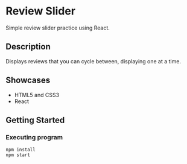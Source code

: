 
# Review Slider 

Simple review slider practice using React.

## Description

Displays reviews that you can cycle between, displaying one at a time.
## Showcases

-   HTML5 and CSS3
-   React

## Getting Started

### Executing program

```
npm install
npm start
```

